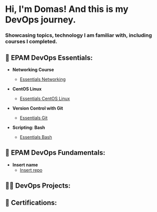 <h1>Hi, I'm Domas! And this is my DevOps journey.
<h3>Showcasing topics, technology I am familiar with, including courses I completed.</h3>

<h2> 📕 EPAM DevOps Essentials:</h2>

- <b>Networking Course</b>
  - [Essentials Networking](https://github.com/DomasMas0303/Networking)
    
- <b>CentOS Linux</b>
  - [Essentials CentOS Linux](https://github.com/DomasMas0303/Essentials-CentOS-Linux)
 
- <b>Version Control with Git</b>
  - [Essentials Git](https://github.com/DomasMas0303/Essentials-Git)

- <b>Scripting: Bash</b>
  - [Essentials Bash]()
     
<h2> 📗 EPAM DevOps Fundamentals:</h2>

- <b>Insert name</b>
  - [Insert repo](https://github.com/joshmadakor1/Algorithms-Practice)

<h2> 👨‍💻 DevOps Projects:</h2>

<h2> 📃 Certifications:</h2>


[linkedin]: https://linkedin.com/in/joshmadakor

<!--
**joshmadakor1/joshmadakor1** is a ✨ _special_ ✨ repository because its `README.md` (this file) appears on your GitHub profile.

Here are some ideas to get you started:

- 🔭 I’m currently working on ...
- 🌱 I’m currently learning ...
- 👯 I’m looking to collaborate on ...
- 🤔 I’m looking for help with ...
- 💬 Ask me about ...
- 📫 How to reach me: ...
- 😄 Pronouns: ...
- ⚡ Fun fact: ...
-->
